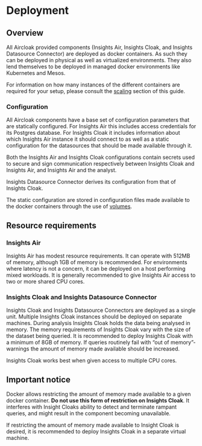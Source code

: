 # Deployment

## Overview

All Aircloak provided components (Insights Air, Insights Cloak, and Insights Datasource Connector) are deployed as
docker containers. As such they can be deployed in physical as well as virtualized environments. They also lend
themselves to be deployed in managed docker environments like Kubernetes and Mesos.

For information on how many instances of the different containers are required for your setup,
please consult the [scaling](scaling.md) section of this guide.


### Configuration

All Aircloak components have a base set of configuration parameters that are statically configured. For Insights Air
this includes access credentials for its Postgres database. For Insights Cloak it includes information about which
Insights Air instance it should connect to as well as a static configuration for the datasources that should be made
available through it.

Both the Insights Air and Insights Cloak configurations contain secrets used to secure and sign communication
respectively between Insights Cloak and Insights Air, and Insights Air and the analyst.

Insights Datasource Connector derives its configuration from that of Insights Cloak.

The static configuration are stored in configuration files made available to the docker containers through the use of
[volumes](https://docs.docker.com/engine/tutorials/dockervolumes/).

## Resource requirements

### Insights Air

Insights Air has modest resource requirements. It can operate with 512MB of memory, although 1GB of memory is
recommended. For environments where latency is not a concern, it can be deployed on a host performing mixed workloads.
It is generally recommended to give Insights Air access to two or more shared CPU cores.

### Insights Cloak and Insights Datasource Connector

Insights Cloak and Insights Datasource Connectors are deployed as a single unit. Multiple Insights Cloak instances
should be deployed on separate machines.
During analysis Insights Cloak holds the data being analysed in memory. The memory requirements of Insights Cloak vary
with the size of the dataset being queried. It is recommended to deploy Insights Cloak with a minimum of 8GB of memory.
If queries routinely fail with “out of memory”-warnings the amount of memory made available should be increased.

Insights Cloak works best when given access to multiple CPU cores.

## Important notice

Docker allows restricting the amount of memory made available to a given docker container. __Do not use this form of
restriction on Insights Cloak__. It interferes with Insight Cloaks ability to detect and terminate rampant queries, and
might result in the component becoming unavailable.

If restricting the amount of memory made available to Insight Cloak is desired, it is recommended to deploy Insights
Cloak in a separate virtual machine.


